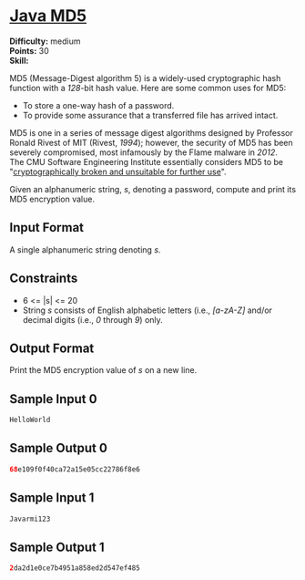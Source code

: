 # [Java MD5](https://www.hackerrank.com/challenges/java-md5/problem)

**Difficulty:** medium
</br>**Points:** 30
</br>**Skill:** 

MD5 (Message-Digest algorithm 5) is a widely-used cryptographic hash function with a _128_-bit hash value. Here are some common uses for MD5:
- To store a one-way hash of a password.
- To provide some assurance that a transferred file has arrived intact.

MD5 is one in a series of message digest algorithms designed by Professor Ronald Rivest of MIT (Rivest, _1994_); however, the security of MD5 has been severely compromised, most infamously by the Flame malware in _2012_.</br> 
The CMU Software Engineering Institute essentially considers MD5 to be "[cryptographically broken and unsuitable for further use](https://en.wikipedia.org/wiki/MD5)".

Given an alphanumeric string, _s_, denoting a password, compute and print its MD5 encryption value.

## Input Format

A single alphanumeric string denoting _s_.

## Constraints
- 6 <= |s| <= 20
- String _s_ consists of English alphabetic letters (i.e., _[a-zA-Z]_ and/or decimal digits (i.e., _0_ through _9_) only.

## Output Format

Print the MD5 encryption value of _s_ on a new line.

## Sample Input 0
````java
HelloWorld
````

## Sample Output 0
````java
68e109f0f40ca72a15e05cc22786f8e6
````

## Sample Input 1
````java
Javarmi123
````

## Sample Output 1
````java
2da2d1e0ce7b4951a858ed2d547ef485
````

